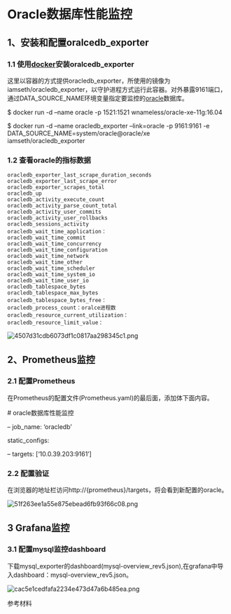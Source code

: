 # Oracle数据库性能监控

## 1、安装和配置oralcedb_exporter

### 1.1 使用[docker](https://so.csdn.net/so/search?q=docker&spm=1001.2101.3001.7020)安装oralcedb_exporter

这里以容器的方式提供oracledb_exporter，所使用的镜像为iamseth/oracledb_exporter，以守护进程方式运行此容器。对外暴露9161端口，通过DATA_SOURCE_NAME环境变量指定要监控的[oracle](https://so.csdn.net/so/search?q=oracle&spm=1001.2101.3001.7020)数据库。

$ docker run -d –name oracle -p 1521:1521 wnameless/oracle-xe-11g:16.04

$ docker run -d –name oracledb_exporter –link=oracle -p 9161:9161 -e DATA_SOURCE_NAME=system/oracle@oracle/xe iamseth/oracledb_exporter

### 1.2 查看oracle的指标数据

```
oracledb_exporter_last_scrape_duration_seconds
oracledb_exporter_last_scrape_error
oracledb_exporter_scrapes_total
oracledb_up
oracledb_activity_execute_count
oracledb_activity_parse_count_total
oracledb_activity_user_commits
oracledb_activity_user_rollbacks
oracledb_sessions_activity
oracledb_wait_time_application：
oracledb_wait_time_commit
oracledb_wait_time_concurrency
oracledb_wait_time_configuration
oracledb_wait_time_network
oracledb_wait_time_other
oracledb_wait_time_scheduler
oracledb_wait_time_system_io
oracledb_wait_time_user_io
oracledb_tablespace_bytes
oracledb_tablespace_max_bytes
oracledb_tablespace_bytes_free：
oracledb_process_count：oralce进程数
oracledb_resource_current_utilization：
oracledb_resource_limit_value：
```

![4507d31cdb6073df1c0817aa298345c1.png](https://img-blog.csdnimg.cn/img_convert/4507d31cdb6073df1c0817aa298345c1.png)

## 2、Prometheus监控

### 2.1 配置Prometheus

在Prometheus的配置文件(Prometheus.yaml)的最后面，添加体下面内容。

\# oracle数据库性能监控

– job_name: ‘oracledb’

static_configs:

– targets: [‘10.0.39.203:9161’]

### 2.2 配置验证

在浏览器的地址栏访问http://{prometheus}/targets，将会看到新配置的oracle。

![51f263ee1a55e875ebead6fb93f66c08.png](https://img-blog.csdnimg.cn/img_convert/51f263ee1a55e875ebead6fb93f66c08.png)

## 3 Grafana监控

### 3.1 配置mysql监控dashboard

下载mysql_exporter的dashboard(mysql-overview_rev5.json),在grafana中导入dashboard：mysql-overview_rev5.json。

![cac5e1cedfafa2234e473d47a6b485ea.png](https://img-blog.csdnimg.cn/img_convert/cac5e1cedfafa2234e473d47a6b485ea.png)

参考材料